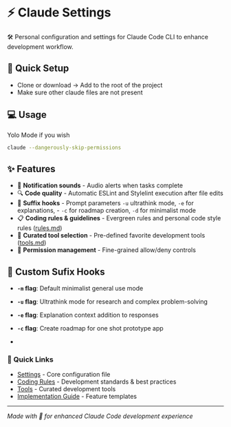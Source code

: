 # ⚡ Claude Settings

🛠️ Personal configuration and settings for Claude Code CLI to enhance development workflow.

## 🚀 Quick Setup

- Clone or download -> Add to the root of the project
- Make sure other claude files are not present

## 💻 Usage

Yolo Mode if you wish
```bash
claude --dangerously-skip-permissions
```

## ✨ Features

- 🔔 **Notification sounds** - Audio alerts when tasks complete
- 🔍 **Code quality** - Automatic ESLint and Stylelint execution after file edits
- 🎯 **Suffix hooks** - Prompt parameters `-u` ultrathink mode, `-e` for explanations, - `-c` for roadmap creation, `-d` for minimalist mode
- 📋 **Coding rules & guidelines** - Evergreen rules and personal code style rules ([rules.md](.claude/rules.md))
- 🧰 **Curated tool selection** - Pre-defined favorite development tools ([tools.md](.claude/tools.md))
- 🔐 **Permission management** - Fine-grained allow/deny controls

## 🎯 Custom Sufix Hooks

- **`-m` flag**: Default minimalist general use mode
- **`-u` flag**: Ultrathink mode for research and complex problem-solving
- **`-e` flag**: Explanation context addition to responses
- **`-c` flag**: Create roadmap for one shot prototype app

- 

### 🔗 Quick Links
- [Settings](.claude/settings.json) - Core configuration file
- [Coding Rules](.claude/rules.md) - Development standards & best practices
- [Tools](.claude/tools.md) - Curated development tools
- [Implementation Guide](.claude/implement.mdement.md) - Feature templates

---

*Made with 🤖️ for enhanced Claude Code development experience*
